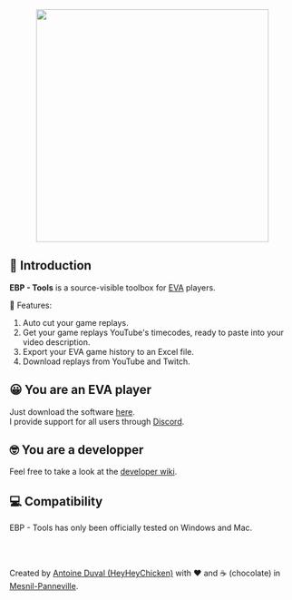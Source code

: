 <div align="center">
<img width="410px" src="https://github.com/HeyHeyChicken/EBP-EVA-Battle-Plan-Tools/blob/main/.github/screenshot.png">
</div>

## 👋 Introduction

**EBP - Tools** is a source-visible toolbox for [EVA](//www.eva.gg) players.<br/>

💼 Features:

1. Auto cut your game replays.
2. Get your game replays YouTube's timecodes, ready to paste into your video description.
3. Export your EVA game history to an Excel file.
4. Download replays from YouTube and Twitch.

## 😀 You are an EVA player

Just download the software [here](//github.com/HeyHeyChicken/EBP-EVA-Battle-Plan-Tools/releases/latest/).<br/>
I provide support for all users through [Discord](//discord.gg/tAHAc9q3aX).

## 🤓 You are a developper

Feel free to take a look at the [developer wiki](//github.com/HeyHeyChicken/EBP-EVA-Battle-Plan-Tools/wiki/1-%E2%80%90-Home).

## 💻 Compatibility

EBP - Tools has only been officially tested on Windows and Mac.

<br>
<br>

Created by [Antoine Duval (HeyHeyChicken)](//antoine.cuffel.fr) with ❤ and ☕ (chocolate) in [Mesnil-Panneville](//en.wikipedia.org/wiki/Mesnil-Panneville).
